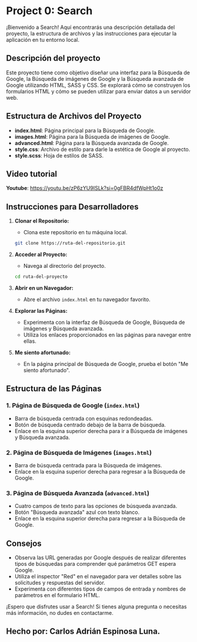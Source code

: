 # Project 0: Search

¡Bienvenido a Search! Aquí encontrarás una descripción detallada del proyecto, la estructura de archivos y las instrucciones para ejecutar la aplicación en tu entorno local.

## Descripción del proyecto

Este proyecto tiene como objetivo diseñar una interfaz para la Búsqueda de Google, la Búsqueda de imágenes de Google y la Búsqueda avanzada de Google utilizando HTML, SASS y CSS. Se explorará cómo se construyen los formularios HTML y cómo se pueden utilizar para enviar datos a un servidor web.

## Estructura de Archivos del Proyecto

- **index.html**: Página principal para la Búsqueda de Google.
- **images.html**: Página para la Búsqueda de imágenes de Google.
- **advanced.html**: Página para la Búsqueda avanzada de Google.
- **style.css**: Archivo de estilo para darle la estética de Google al proyecto.
- **style.scss**: Hoja de estilos de SASS.

## Video tutorial

   **Youtube**: https://youtu.be/zP6zYU9ISLk?si=0gFBR4dfWpHt1o0z

## Instrucciones para Desarrolladores

1. **Clonar el Repositorio:**
   - Clona este repositorio en tu máquina local.

   ```bash
   git clone https://ruta-del-repositorio.git
   ```

2. **Acceder al Proyecto:**
   - Navega al directorio del proyecto.

   ```bash
   cd ruta-del-proyecto
   ```

3. **Abrir en un Navegador:**
   - Abre el archivo `index.html` en tu navegador favorito.

4. **Explorar las Páginas:**
   - Experimenta con la interfaz de Búsqueda de Google, Búsqueda de imágenes y Búsqueda avanzada.
   - Utiliza los enlaces proporcionados en las páginas para navegar entre ellas.

5. **Me siento afortunado:**
   - En la página principal de Búsqueda de Google, prueba el botón "Me siento afortunado".

## Estructura de las Páginas

### 1. Página de Búsqueda de Google (`index.html`)

- Barra de búsqueda centrada con esquinas redondeadas.
- Botón de búsqueda centrado debajo de la barra de búsqueda.
- Enlace en la esquina superior derecha para ir a Búsqueda de imágenes y Búsqueda avanzada.

### 2. Página de Búsqueda de Imágenes (`images.html`)

- Barra de búsqueda centrada para la Búsqueda de imágenes.
- Enlace en la esquina superior derecha para regresar a la Búsqueda de Google.

### 3. Página de Búsqueda Avanzada (`advanced.html`)

- Cuatro campos de texto para las opciones de búsqueda avanzada.
- Botón "Búsqueda avanzada" azul con texto blanco.
- Enlace en la esquina superior derecha para regresar a la Búsqueda de Google.

## Consejos

- Observa las URL generadas por Google después de realizar diferentes tipos de búsquedas para comprender qué parámetros GET espera Google.
- Utiliza el inspector "Red" en el navegador para ver detalles sobre las solicitudes y respuestas del servidor.
- Experimenta con diferentes tipos de campos de entrada y nombres de parámetros en el formulario HTML.

¡Espero que disfrutes usar a Search! Si tienes alguna pregunta o necesitas más información, no dudes en contactarme.

## Hecho por: Carlos Adrián Espinosa Luna.
